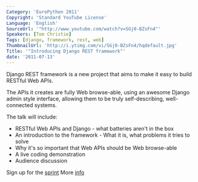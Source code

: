 ```yaml
---
Category: 'EuroPython 2011'
Copyright: 'Standard YouTube License'
Language: 'English'
SourceUrl: '"http://www.youtube.com/watch?v=SGj0-BZsFn4"'
Speakers: [Tom Christie]
Tags: [django, framework, rest, web]
ThumbnailUrl: 'http://i.ytimg.com/vi/SGj0-BZsFn4/hqdefault.jpg'
Title: '"Introducing Django REST framework"'
date: '2011-07-13'
---
```

Django REST framework is a new project that aims to make it easy to build
RESTful Web APIs.

The APIs it creates are fully Web browse-able, using an awesome Django admin
style interface, allowing them to be truly self-describing, well-connected
systems.

The talk will include:

  * RESTful Web APIs and Django - what batteries aren't in the box
  * An introduction to the framework - What it is, what problems it tries to solve
  * Why it's so important that Web APIs should be Web browse-able
  * A live coding demonstration
  * Audience discussion

Sign up for the [sprint](http://ep2011.europython.eu/p3/sprints/) More
[info](http://django-rest-framework.org)

